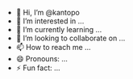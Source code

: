 - 👋 Hi, I’m @kantopo
- 👀 I’m interested in ...
- 🌱 I’m currently learning ...
- 💞️ I’m looking to collaborate on ...
- 📫 How to reach me ...
- 😄 Pronouns: ...
- ⚡ Fun fact: ...

<!---
kantopo/kantopo is a ✨ special ✨ repository because its `README.md` (this file) appears on your GitHub profile.
You can click the Preview link to take a look at your changes.
--->

